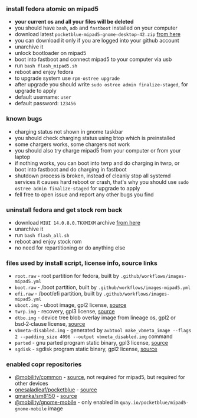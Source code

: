 ### install fedora atomic on mipad5

- **your current os and all your files will be deleted**
- you should have `bash`, `adb` and `fastboot` installed on your computer
- download latest `pocketblue-mipad5-gnome-desktop-42.zip` [from here](https://github.com/onesaladleaf/pocketblue/actions/workflows/images-mipad5.yml)
- you can download it only if you are logged into your github account
- unarchive it
- unlock bootloader on mipad5
- boot into fastboot and connect mipad5 to your computer via usb
- run `bash flash_mipad5.sh`
- reboot and enjoy fedora
- to upgrade system use `rpm-ostree upgrade`
- after upgrade you should write `sudo ostree admin finalize-staged`, for upgrade to apply
- default username: `user`
- default password: `123456`

### known bugs

- charging status not shown in gnome taskbar
- you should check charging status using btop which is preinstalled
- some chargers works, some chargers not work
- you should also try charge mipad5 from your computer or from your laptop
- if nothing works, you can boot into twrp and do charging in twrp, or boot into fastboot and do charging in fastboot
- shutdown process is broken, instead of cleanly stop all systemd services it causes hard reboot or crash, that's why you should use `sudo ostree admin finalize-staged` for upgrade to apply
- fell free to open issue and report any other bugs you find

### uninstall fedora and get stock rom back

- download `MIUI 14.0.8.0.TKXMIXM` archive [from here](https://miuirom.org/tablets/xiaomi-pad-5)
- unarchive it
- run `bash flash_all.sh`
- reboot and enjoy stock rom
- no need for repartitioning or do anything else

### files used by install script, license info, source links

- `root.raw` - root partition for fedora, built by `.github/workflows/images-mipad5.yml`
- `boot.raw` - /boot partition, built by `.github/workflows/images-mipad5.yml`
- `efi.raw` - /boot/efi partition, built by `.github/workflows/images-mipad5.yml`
- `uboot.img` - uboot image, gpl2 license, [source](https://gitlab.com/sm8150-mainline/u-boot/-/jobs?kind=BUILD)
- `twrp.img` - recovery, gpl3 license, [source](https://github.com/map220v/android_device_xiaomi_nabu)
- `dtbo.img` - device tree blob overlay image from lineage os, gpl2 or bsd‑2‑clause license, [source](https://github.com/ArKT-7/automated-nabu-lineage-installer)
- `vbmeta-disabled.img` - generated by `avbtool make_vbmeta_image --flags 2 --padding_size 4096 --output vbmeta_disabled.img` command
- `parted` - gnu parted program static binary, gpl3 license, [source](https://github.com/gmankab/parted)
- `sgdisk` - sgdisk program static binary, gpl2 license, [source](https://github.com/gmankab/sgdisk)

### enabled copr repositories

- [@mobility/common](https://copr.fedorainfracloud.org/coprs/g/mobility/common) - [source](https://github.com/fedora-remix-mobility/packages), not required for mipad5, but required for other devices
- [onesaladleaf/pocketblue](https://copr.fedorainfracloud.org/coprs/onesaladleaf/pocketblue) - [source](https://github.com/onesaladleaf/pocketblue-rpms)
- [gmanka/sm8150](https://copr.fedorainfracloud.org/coprs/gmanka/sm8150) - [source](https://github.com/gmankab/sm8150)
- [@mobility/gnome-mobile](https://copr.fedorainfracloud.org/coprs/g/mobility/gnome-mobile) - only enabled in `quay.io/pocketblue/mipad5-gnome-mobile` image
